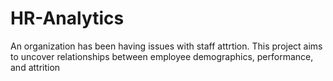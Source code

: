 # HR-Analytics
An organization has been having issues with staff attrtion.
This project aims to uncover relationships between employee demographics, performance, and attrition
